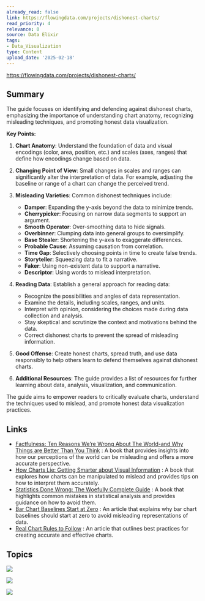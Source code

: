 ```yaml
---
already_read: false
link: https://flowingdata.com/projects/dishonest-charts/
read_priority: 4
relevance: 0
source: Data Elixir
tags:
- Data_Visualization
type: Content
upload_date: '2025-02-18'
---
```


https://flowingdata.com/projects/dishonest-charts/
## Summary

The guide focuses on identifying and defending against dishonest charts, emphasizing the importance of understanding chart anatomy, recognizing misleading techniques, and promoting honest data visualization.

**Key Points:**

1. **Chart Anatomy**: Understand the foundation of data and visual encodings (color, area, position, etc.) and scales (axes, ranges) that define how encodings change based on data.

2. **Changing Point of View**: Small changes in scales and ranges can significantly alter the interpretation of data. For example, adjusting the baseline or range of a chart can change the perceived trend.

3. **Misleading Varieties**: Common dishonest techniques include:
   - **Damper**: Expanding the y-axis beyond the data to minimize trends.
   - **Cherrypicker**: Focusing on narrow data segments to support an argument.
   - **Smooth Operator**: Over-smoothing data to hide signals.
   - **Overbinner**: Clumping data into general groups to oversimplify.
   - **Base Stealer**: Shortening the y-axis to exaggerate differences.
   - **Probable Cause**: Assuming causation from correlation.
   - **Time Gap**: Selectively choosing points in time to create false trends.
   - **Storyteller**: Squeezing data to fit a narrative.
   - **Faker**: Using non-existent data to support a narrative.
   - **Descriptor**: Using words to mislead interpretation.

4. **Reading Data**: Establish a general approach for reading data:
   - Recognize the possibilities and angles of data representation.
   - Examine the details, including scales, ranges, and units.
   - Interpret with opinion, considering the choices made during data collection and analysis.
   - Stay skeptical and scrutinize the context and motivations behind the data.
   - Correct dishonest charts to prevent the spread of misleading information.

5. **Good Offense**: Create honest charts, spread truth, and use data responsibly to help others learn to defend themselves against dishonest charts.

6. **Additional Resources**: The guide provides a list of resources for further learning about data, analysis, visualization, and communication.

The guide aims to empower readers to critically evaluate charts, understand the techniques used to mislead, and promote honest data visualization practices.
## Links

- [Factfulness: Ten Reasons We’re Wrong About The World-and Why Things are Better Than You Think](https://www.amazon.com/Factfulness-Reasons-World-Hardcover-Rosling/dp/B083Q6NPTV/?tag=flowingdata-20) : A book that provides insights into how our perceptions of the world can be misleading and offers a more accurate perspective.
- [How Charts Lie: Getting Smarter about Visual Information](https://www.amazon.com/How-Charts-Lie-Getting-Information/dp/0393358429/?tag=flowingdata-20) : A book that explores how charts can be manipulated to mislead and provides tips on how to interpret them accurately.
- [Statistics Done Wrong: The Woefully Complete Guide](https://www.amazon.com/Statistics-Done-Wrong-Woefully-Complete/dp/1593276206/?tag=flowingdata-20) : A book that highlights common mistakes in statistical analysis and provides guidance on how to avoid them.
- [Bar Chart Baselines Start at Zero](https://flowingdata.com/2015/08/31/bar-chart-baselines-start-at-zero/) : An article that explains why bar chart baselines should start at zero to avoid misleading representations of data.
- [Real Chart Rules to Follow](https://flowingdata.com/2015/08/11/real-chart-rules-to-follow/) : An article that outlines best practices for creating accurate and effective charts.

## Topics

![](topics/Concept/Visual%20Encoding)

![](topics/Concept/Chart%20Anatomy)

![](topics/Concept/Misleading%20Varieties)